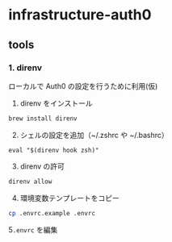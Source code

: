 # infrastructure-auth0


## tools
### 1. direnv
   ローカルで Auth0 の設定を行うために利用(仮)

1. direnv をインストール
```bash
brew install direnv
```

2. シェルの設定を追加（~/.zshrc や ~/.bashrc）
```
eval "$(direnv hook zsh)" 
```

3. direnv の許可
```bash
direnv allow
```

4. 環境変数テンプレートをコピー
```bash
cp .envrc.example .envrc
```

5`.envrc` を編集
